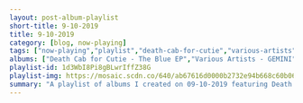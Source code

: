 ```yaml
---
layout: post-album-playlist
short-title: 9-10-2019
title: 9-10-2019
category: [blog, now-playing]
tags: ["now-playing","playlist","death-cab-for-cutie","various-artists","various-artists","silversun-pickups","korn","various-artists","cursive"]
albums: ["Death Cab for Cutie - The Blue EP","Various Artists - GEMINI","Various Artists - The Big Day","Silversun Pickups - Widow's Weeds","Korn - The Nothing","Various Artists - Social Cues","Cursive - Vitriola"]
playlist-id: 1d3WbI8Pi8gBLwrIffZ38G
playlist-img: https://mosaic.scdn.co/640/ab67616d0000b2732e94b668c60b06deb1c3a05cab67616d0000b2733003dbec79483513cf15f025ab67616d0000b273708c7bc56c864e041ac9a044ab67616d0000b273a2a8b029b103df0e90724ad5
summary: "A playlist of albums I created on 09-10-2019 featuring Death Cab for Cutie, Various Artists, Various Artists, Silversun Pickups, Korn, Various Artists, and Cursive"
---
```

